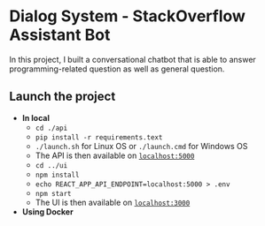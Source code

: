 # Dialog System - StackOverflow Assistant Bot

In this project, I built a conversational chatbot that is able to answer programming-related question as well as general question.

## Launch the project
- **In local**
    - `cd ./api`
    - `pip install -r requirements.text`
    - `./launch.sh` for Linux OS or `./launch.cmd` for Windows OS
    - The API is then available on [`localhost:5000`](localhost:5000)
    - `cd ../ui`
    - `npm install`
    - `echo REACT_APP_API_ENDPOINT=localhost:5000 > .env`
    - `npm start`
    - The UI is then available on [`localhost:3000`](localhost:3000)
- **Using Docker**